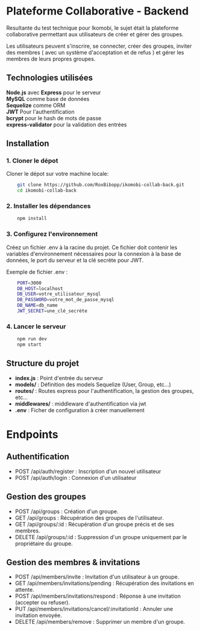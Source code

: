 
# Plateforme Collaborative - Backend

Resultante du test technique pour Ikomobi, le sujet était la plateforme collaborative permettant aux utilisateurs de créer et gérer des groupes. 

Les utilisateurs peuvent s'inscrire, se connecter, créer des groupes, inviter des membres ( avec un système d'acceptation et de refus ) et gérer les membres de leurs propres groupes.

## Technologies utilisées



**Node.js** avec **Express** pour le serveur\
**MySQL** comme base de données\
**Sequelize** comme ORM\
**JWT** Pour l'authentification\
**bcrypt** pour le hash de mots de passe\
**express-validator** pour la validation des entrées



## Installation

### 1. Cloner le dépot

Cloner le dépot sur votre machine locale:


```bash
    git clone https://github.com/RoxBibopp/ikomobi-collab-back.git
    cd ikomobi-collab-back
```

### 2. Installer les dépendances


```bash
    npm install
```

### 3. Configurez l'environnement

Créez un fichier .env à la racine du projet. Ce fichier doit contenir les variables d'environnement nécessaires pour la connexion à la base de données, le port du serveur et la clé secrète pour JWT.

Exemple de fichier .env :

```bash
    PORT=3000
    DB_HOST=localhost
    DB_USER=votre_utilisateur_mysql
    DB_PASSWORD=votre_mot_de_passe_mysql
    DB_NAME=db_name
    JWT_SECRET=une_clé_secrète
```

### 4. Lancer le serveur

```bash
    npm run dev
    npm start
```

## Structure du projet

- **index.js** : Point d'entrée du serveur
- **models/** : Définition des models Sequelize (User, Group, etc...)
- **routes/** : Routes express pour l'authentification, la gestion des groupes, etc...
- **middlewares/** : middleware d'authentification via jwt
- **.env** : Ficher de configuration à créer manuellement


# Endpoints

## Authentification

- POST /api/auth/register : Inscription d'un nouvel utilisateur 
- POST /api/auth/login : Connexion d'un utilisateur 

## Gestion des groupes 

- POST /api/groups : Création d'un groupe.
- GET /api/groups : Récupération des groupes de l'utilisateur.
- GET /api/groups/:id : Récupération d'un groupe précis et de ses membres.
- DELETE /api/groups/:id : Suppression d'un groupe uniquement par le propriétaire du groupe.

## Gestion des membres & invitations

- POST /api/members/invite : Invitation d'un utilisateur à un groupe.
- GET /api/members/invitations/pending : Récupération des invitations en attente.
- POST /api/members/invitations/respond : Réponse à une invitation (accepter ou refuser).
- PUT /api/members/invitations/cancel/:invitationId : Annuler une invitation envoyée.
- DELETE /api/members/remove : Supprimer un membre d'un groupe.
